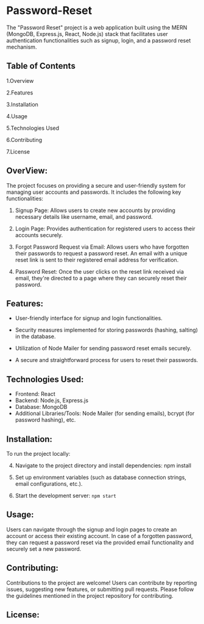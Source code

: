 # Password-Reset

The "Password Reset" project is a web application built using the MERN (MongoDB, Express.js, React, Node.js) stack that facilitates user authentication functionalities such as signup, login, and a password reset mechanism.
## Table of Contents

1.Overview

2.Features

3.Installation

4.Usage

5.Technologies Used

6.Contributing

7.License
## OverView:

The project focuses on providing a secure and user-friendly system for managing user accounts and passwords. It includes the following key functionalities:

1. Signup Page: Allows users to create new accounts by providing necessary details like username, email, and password.

2. Login Page: Provides authentication for registered users to access their accounts securely.

3. Forgot Password Request via Email: Allows users who have forgotten their passwords to request a password reset. An email with a unique reset link is sent to their registered email address for verification.

4. Password Reset: Once the user clicks on the reset link received via email, they're directed to a page where they can securely reset their password.
## Features:

* User-friendly interface for signup and login functionalities.

* Security measures implemented for storing passwords (hashing, salting) in the database.

* Utilization of Node Mailer for sending password reset emails securely.

* A secure and straightforward process for users to reset their passwords.
## Technologies Used:

* Frontend: React
* Backend: Node.js, Express.js
* Database: MongoDB
* Additional Libraries/Tools: Node Mailer (for sending emails), bcrypt (for password hashing), etc.
## Installation:

To run the project locally:

<!-- Live Demo : https://sparkly-wisp-415159.netlify.app/ -->

<!-- 1. Clone the repository: git clone https://github.com/Vijayarajvijay/Password-Reset-BE -->
<!-- 2. Front  End code : https://github.com/Vijayarajvijay/Password-Reset-FE/tree/main -->
<!-- 3. Poast Man Documentation Link : https://documenter.getpostman.com/view/30449043/2s9YeN3pPS -->
4. Navigate to the project directory and install 
dependencies: npm install

5. Set up environment variables (such as database connection strings, email configurations, etc.).

6. Start the development server: `npm start`
## Usage:

Users can navigate through the signup and login pages to create an account or access their existing account. In case of a forgotten password, they can request a password reset via the provided email functionality and securely set a new password.

## Contributing:

Contributions to the project are welcome! Users can contribute by reporting issues, suggesting new features, or submitting pull requests. Please follow the guidelines mentioned in the project repository for contributing.


## License:

